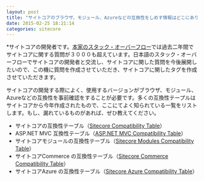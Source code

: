 ```yaml
---
layout: post
title: "サイトコアのブラウザ、モジュール、Azureなどの互換性をしめす情報はどこにありますか？"
date: 2015-02-25 18:21:14
categories: sitecore
---
```

<p>*サイトコアの開発者です。<a href="https://stackoverflow.com/questions/tagged/sitecore">本家のスタック・オーバーフロー</a>では過去二年間でサイトコアに関する質問が３０００も超えています。日本語のスタック・オーバーフローでサイトコアの開発者と交流し、サイトコアに関した質問を今後展開したいので、この機に質問を作成させていただき、サイトコアに関したタグを作成させていただきます。</p>

<p>サイトコアの開発する際によく、使用するバージョンがブラウザ、モジュール、Azureなどの互換性を事前確認をすることが必要です。多くの互換性テープルはサイトコアから今年作成されたもので、ここにてよく知られている一覧をリストします。もし、漏れているものがあれば、ぜひ教えてください。</p>

<ul>
<li>サイトコアの互換性テーブル（<a href="https://kb.sitecore.net/articles/087164" rel="nofollow noreferrer">Sitecore Compatibility Table</a>）</li>
<li>ASP.NET MVC 互換性テーブル（<a href="https://kb.sitecore.net/articles/522918" rel="nofollow noreferrer">ASP.NET MVC Compatibility Table</a>）</li>
<li>サイトコアモジュールの互換性テーブル（<a href="https://kb.sitecore.net/articles/541788" rel="nofollow noreferrer">Sitecore Modules Compatibility Table</a>）</li>
<li>サイトコアCommerce の互換性テーブル（<a href="https://kb.sitecore.net/articles/316437" rel="nofollow noreferrer">Sitecore Commerce Compatibility Table</a>）</li>
<li>サイトコアAzure の互換性テーブル（<a href="https://kb.sitecore.net/articles/880886" rel="nofollow noreferrer">Sitecore Azure Compatibility Table</a>）</li>
</ul>
